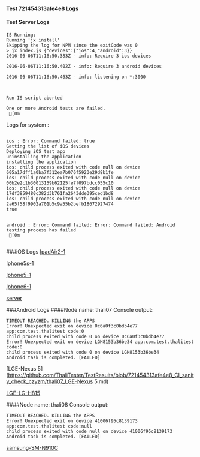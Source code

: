 #### Test 721454313afe4e8 Logs

#### Test Server Logs
```
IS Running:
Running 'jx install'
Skipping the log for NPM since the exitCode was 0
> jx index.js {"devices":{"ios":4,"android":3}}
2016-06-06T11:16:50.383Z - info: Require 3 ios devices

2016-06-06T11:16:50.402Z - info: Require 3 android devices

2016-06-06T11:16:50.463Z - info: listening on *:3000


 
Run IS script aborted
 
One or more Android tests are failed.
 [0m

```


Logs for system : 
```

ios : Error: Command failed: true
Getting the list of iOS devices 
Deploying iOS test app 
uninstalling the application 
installing the application 
ios: child process exited with code null on device 605a17dff1a0ba7f312ea7b076f5923e29d8b1fe 
ios: child process exited with code null on device 00b2e2c1b30013159b62125fe7f097bdcc055c10 
ios: child process exited with code null on device 17df3859480c382d3b761fa2643dde395ced1bd8 
ios: child process exited with code null on device 2a65f58f9902a701b5c9a55b2befb18672927474 
true


android : Error: Command failed: Error: Command failed: Android testing process has failed
 [0m


```
###iOS Logs
[IpadAir2-1](https://github.com/ThaliTester/TestResults/blob/721454313afe4e8_CI_sanity_check_czyzm/iOS_IpadAir2-1.md)

[Iphone5s-1](https://github.com/ThaliTester/TestResults/blob/721454313afe4e8_CI_sanity_check_czyzm/iOS_Iphone5s-1.md)

[Iphone5-1](https://github.com/ThaliTester/TestResults/blob/721454313afe4e8_CI_sanity_check_czyzm/iOS_Iphone5-1.md)

[Iphone6-1](https://github.com/ThaliTester/TestResults/blob/721454313afe4e8_CI_sanity_check_czyzm/iOS_Iphone6-1.md)

[server](https://github.com/ThaliTester/TestResults/blob/721454313afe4e8_CI_sanity_check_czyzm/iOS_server.md)


###Android Logs
####Node name: thali07
Console output:
```
TIMEOUT REACHED. KILLING the APPS
Error! Unexpected exit on device 0c6a0f3c0bdb4e77 app:com.test.thalitest code:0 
child process exited with code 0 on device 0c6a0f3c0bdb4e77 
Error! Unexpected exit on device LGH8153b36be34 app:com.test.thalitest code:0 
child process exited with code 0 on device LGH8153b36be34 
Android task is completed. [FAILED]
```
[LGE-Nexus 5](https://github.com/ThaliTester/TestResults/blob/721454313afe4e8_CI_sanity_check_czyzm/thali07_LGE-Nexus 5.md)

[LGE-LG-H815](https://github.com/ThaliTester/TestResults/blob/721454313afe4e8_CI_sanity_check_czyzm/thali07_LGE-LG-H815.md)

####Node name: thali08
Console output:
```
TIMEOUT REACHED. KILLING the APPS
Error! Unexpected exit on device 41006f95c8139173 app:com.test.thalitest code:null 
child process exited with code null on device 41006f95c8139173 
Android task is completed. [FAILED]
```
[samsung-SM-N910C](https://github.com/ThaliTester/TestResults/blob/721454313afe4e8_CI_sanity_check_czyzm/thali08_samsung-SM-N910C.md)




